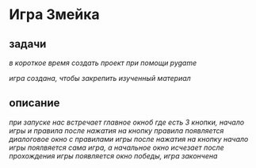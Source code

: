 # Игра Змейка
## задачи

*в короткое время создать проект при помощи pygame*

*игра создана, чтобы закрепить изученный материал*

## описание


*при запуске нас встречает главное окноб где есть 3 кнопки, начало игры и правила*
*после нажатия на кнопку правила появляется диалоговое окно с правилами игры*
*после нажатия на кнопку начало игры поялвяется сама игра, а начальное окно исчезает*
*после прохождения игры появляется окно победы, игра закончена*
